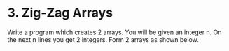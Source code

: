 # 3. Zig-Zag Arrays
Write a program which creates 2 arrays. You will be given an integer n. On the next n lines you get 2 integers. Form
2 arrays as shown below.